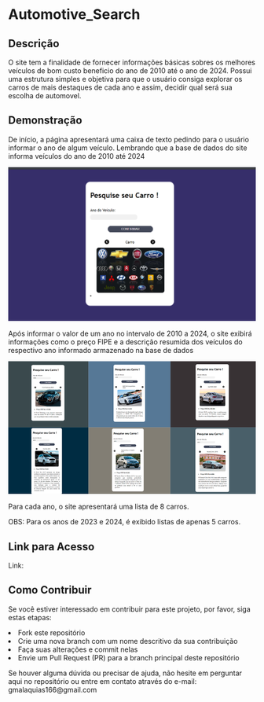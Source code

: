 # Automotive_Search
<h2>Descrição</h2>
<p>O site tem a finalidade de fornecer informações básicas sobres os melhores veículos de bom custo beneficio do ano de 2010 até o ano de 2024. Possui uma estrutura simples e objetiva para que o usuário consiga explorar os carros de mais destaques de cada ano e assim, decidir qual será sua escolha de automovel.</p>
<h2>Demonstração</h2>
<p>De início, a página apresentará uma caixa de texto pedindo para o usuário informar o ano de algum veículo. Lembrando que a base de dados do site informa veículos do ano de 2010 até 2024</p>
<img src="https://github.com/Gabriel-Malaquias/Automotive_Search/blob/main/Pacote/Demonstra%C3%A7%C3%A3o/img_1.png">
<p>Após informar o valor de um ano no intervalo de 2010 a 2024, o site exibirá informações como o preço FIPE e a descrição resumida dos veículos do respectivo ano informado armazenado na base de dados</p>
<img src="https://github.com/Gabriel-Malaquias/Automotive_Search/blob/main/Pacote/Demonstra%C3%A7%C3%A3o/img_2.png">
<p>Para cada ano, o site apresentará uma lista de 8 carros.</p>
<p>OBS: Para os anos de 2023 e 2024, é exibido listas de apenas 5 carros.</p>
<h2>Link para Acesso</h2>
<p>Link: <a></a></p>
<h2>Como Contribuir</h2>
<p>Se você estiver interessado em contribuir para este projeto, por favor, siga estas etapas:
<div>
  <nav>  
    <li>Fork este repositório</li>
    <li>Crie uma nova branch com um nome descritivo da sua contribuição</li>
    <li>Faça suas alterações e commit nelas</li>
    <li>Envie um Pull Request (PR) para a branch principal deste repositório</li>
  </nav>
</div>
</p>
<p>Se houver alguma dúvida ou precisar de ajuda, não hesite em perguntar aqui no repositório ou entre em contato através do e-mail: gmalaquias166@gmail.com
